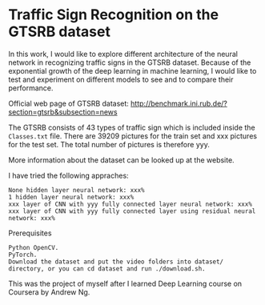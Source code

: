 # Traffic Sign Recognition on the GTSRB dataset

In this work, I would like to explore different architecture of the neural network in recognizing traffic signs in the GTSRB dataset. Because of the exponential growth of the deep learning in machine learning, I would like to test and experiment on different models to see and to compare their performance.

Official web page of GTSRB dataset: http://benchmark.ini.rub.de/?section=gtsrb&subsection=news

The GTSRB consists of 43 types of traffic sign which is included inside the `Classes.txt` file.
There are 39209 pictures for the train set and xxx pictures for the test set. The total number of pictures is therefore yyy. 

More information about the dataset can be looked up at the website.

I have tried the following appraches:

    None hidden layer neural network: xxx%
    1 hidden layer neural network: xxx%
    xxx layer of CNN with yyy fully connected layer neural network: xxx%
    xxx layer of CNN with yyy fully connected layer using residual neural network: xxx%

Prerequisites

    Python OpenCV.
    PyTorch.
    Download the dataset and put the video folders into dataset/ directory, or you can cd dataset and run ./download.sh.

This was the project of myself after I learned Deep Learning course on Coursera by Andrew Ng.
